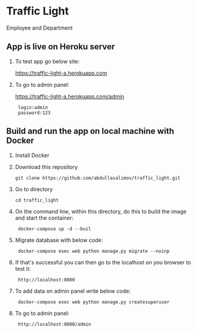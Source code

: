 # Traffic Light
Employee and Department

## App is live on Heroku server

1. To test app go below site:

    https://traffic-light-a.herokuapp.com

2. To go to admin panel:

    https://traffic-light-a.herokuapp.com/admin

        login:admin
        password:123


## Build and run the app on local machine with Docker

1. Install Docker

2. Download this repository
    ```
    git clone https://github.com/abdullasalimov/traffic_light.git
    ```
3. Go to directory
    ```
    cd traffic_light
    ```

6. On the command line, within this directory, do this to build the image and start the container:

        docker-compose up -d --buil

7. Migrate database with below code:

        docker-compose exec web python manage.py migrate --noinp

7. If that's successful you can then go to the localhost on you browser to test it:

        http://localhost:8000

8. To add data on admin panel write below code:

        docker-compose exec web python manage.py createsuperuser

9. To go to admin panel:

        http://localhost:8000/admin

